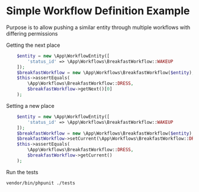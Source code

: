 # Simple Workflow Definition Example

Purpose is to allow pushing a similar entity through multiple workflows with differing permissions

Getting the next place

```php
    $entity = new \App\WorkflowEntity([
        'status_id' => \App\Workflows\BreakfastWorkflow::WAKEUP
    ]);
    $breakfastWorkflow = new \App\Workflows\BreakfastWorkflow($entity);
    $this->assertEquals(
        \App\Workflows\BreakfastWorkflow::DRESS,
        $breakfastWorkflow->getNext()[0]
    );
```

Setting a new place

```php
    $entity = new \App\WorkflowEntity([
        'status_id' => \App\Workflows\BreakfastWorkflow::WAKEUP
    ]);
    $breakfastWorkflow = new \App\Workflows\BreakfastWorkflow($entity);
    $breakfastWorkflow->setCurrent(\App\Workflows\BreakfastWorkflow::DRESS);
    $this->assertEquals(
        \App\Workflows\BreakfastWorkflow::DRESS,
        $breakfastWorkflow->getCurrent()
    );

```

Run the tests

```vendor/bin/phpunit ./tests```